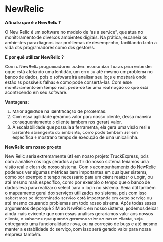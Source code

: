 <h1><b>NewRelic</b></h1>

<b>Afinal o que é o NewRelic ?</b>

O New Relic é um software no modelo de “as a service”, que atua no monitoramento de diversos ambientes digitais. 
Na prática, escaneia os ambientes para diagnosticar problemas de desempenho, facilitando tanto a vida dos programadores como dos gestores.

<b> E por quê utilizar NewRelic ?</b>

Com o NewRelic programadores podem economizar horas para entender oque está afetando uma lentidão, um erro ou até mesmo um problema no 
banco de dados, pois o software irá analisar seu logs e mostrará onde estão as possíveis falhas e como pode consertá-las.
Com esse monitoramento em tempo real, pode-se ter uma real noção do que está acontecendo em seu software.
 
<b>Vantagens:</b> 
<ol>
<li>Maior agilidade na identificação de problemas.</li>
<li>Com essa agilidade geramos valor para nosso cliente, dessa maneira consequentemente o cliente tambem nos gerará valor.</li>
<li>A escalabilidade que possuia a ferramenta, ela gera uma visão real e bastante abrangente do ambiente, como pode também 
ser em específica e mostrar o tempo de execução de uma unica linha.</li>
</ol>

<b>NewRelic em nosso projeto</b>

New Relic seria extremamente útil em nosso projeto TruckExpress, pois com a análise dos logs gerados a partir do nosso sistema 
teríamos uma visão real e clean de nosso sistema. Com o acompanhamento do NewRelic podemos ver algumas métricas bem importantes em 
qualquer sistema, como por exemplo o tempo necessário para um client realizar o Login, ou até mesmo mais específico, como por exemplo
o tempo que o banco de dados leva para realizar o select para o login no sistema.
Seria útil também o mapeamento geral dos serviços utilizados no sistema, pois com isso saberemos se determinado serviço está impactando 
em outro serviço ou até mesmo causando problemas em todo nosso sistema. 
Após todas esses argumentos de porquê SIM ao NewRelic em nosso sistema, podemos deixar ainda mais evidente que com essas análises 
gerariamos valor aos nossos cliente, e sabemos que quando geramos valor ao nosso cliente, seja entregando uma funcionalidade nova,
ou na correção de bugs e até mesmo manter a estabilidade do serviço, com isso será gerado valor para nossa empresa também.
